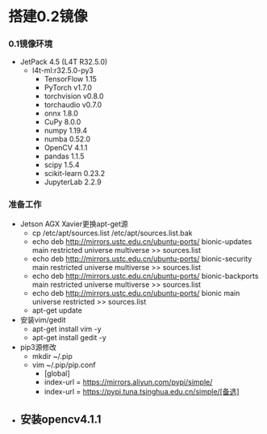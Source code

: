 # 搭建0.2镜像
### 0.1镜像环境
- JetPack 4.5 (L4T R32.5.0)
    - l4t-ml:r32.5.0-py3
      - TensorFlow 1.15
      - PyTorch v1.7.0
      - torchvision v0.8.0
      - torchaudio v0.7.0
      - onnx 1.8.0
      - CuPy 8.0.0
      - numpy 1.19.4
      - numba 0.52.0
      - OpenCV 4.1.1
      - pandas 1.1.5
      - scipy 1.5.4
      - scikit-learn 0.23.2
      - JupyterLab 2.2.9
### 准备工作
- Jetson AGX Xavier更换apt-get源
  - cp /etc/apt/sources.list /etc/apt/sources.list.bak
  - echo deb http://mirrors.ustc.edu.cn/ubuntu-ports/ bionic-updates main restricted universe multiverse  >> sources.list
  - echo deb http://mirrors.ustc.edu.cn/ubuntu-ports/ bionic-security main restricted universe multiverse >> sources.list
  - echo deb http://mirrors.ustc.edu.cn/ubuntu-ports/ bionic-backports main restricted universe multiverse >> sources.list
  - echo deb http://mirrors.ustc.edu.cn/ubuntu-ports/ bionic main universe restricted >> sources.list
  - apt-get update
- 安装vim/gedit
  - apt-get install vim -y
  - apt-get install gedit -y
- pip3源修改
    - mkdir ~/.pip
    - vim ~/.pip/pip.conf
      - [global]
      - index-url = https://mirrors.aliyun.com/pypi/simple/
      - index-url = https://pypi.tuna.tsinghua.edu.cn/simple/[备选]
- 安装opencv4.1.1
  - 